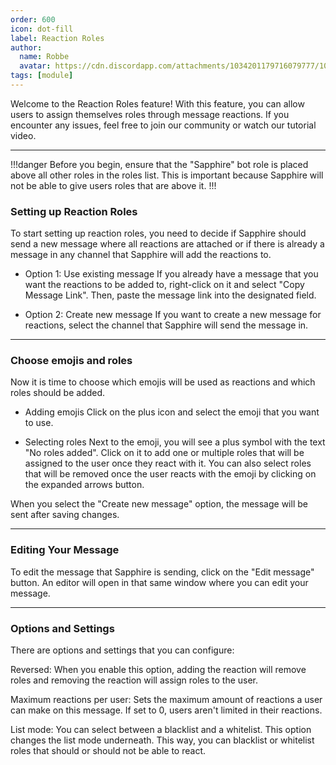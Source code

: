 ```yaml
---
order: 600
icon: dot-fill
label: Reaction Roles
author:
  name: Robbe
  avatar: https://cdn.discordapp.com/attachments/1034201179716079777/1084940308686589992/Robbe.png
tags: [module]
---
```


Welcome to the Reaction Roles feature! With this feature, you can allow users to assign themselves roles through message reactions. If you encounter any issues, feel free to join our community or watch our tutorial video.

---
!!!danger 
Before you begin, ensure that the "Sapphire" bot role is placed above all other roles in the roles list. This is important because Sapphire will not be able to give users roles that are above it.
!!!

### Setting up Reaction Roles
To start setting up reaction roles, you need to decide if Sapphire should send a new message where all reactions are attached or if there is already a message in any channel that Sapphire will add the reactions to.

- Option 1: Use existing message
If you already have a message that you want the reactions to be added to, right-click on it and select "Copy Message Link". Then, paste the message link into the designated field.

- Option 2: Create new message
If you want to create a new message for reactions, select the channel that Sapphire will send the message in.

---

### Choose emojis and roles
Now it is time to choose which emojis will be used as reactions and which roles should be added.

- Adding emojis
Click on the plus icon and select the emoji that you want to use.

- Selecting roles
Next to the emoji, you will see a plus symbol with the text "No roles added". Click on it to add one or multiple roles that will be assigned to the user once they react with it. You can also select roles that will be removed once the user reacts with the emoji by clicking on the expanded arrows button.

When you select the "Create new message" option, the message will be sent after saving changes.

---

### Editing Your Message
To edit the message that Sapphire is sending, click on the "Edit message" button. An editor will open in that same window where you can edit your message.

---

### Options and Settings
There are options and settings that you can configure:

Reversed: When you enable this option, adding the reaction will remove roles and removing the reaction will assign roles to the user.

Maximum reactions per user: Sets the maximum amount of reactions a user can make on this message. If set to 0, users aren't limited in their reactions.

List mode: You can select between a blacklist and a whitelist. This option changes the list mode underneath. This way, you can blacklist or whitelist roles that should or should not be able to react.